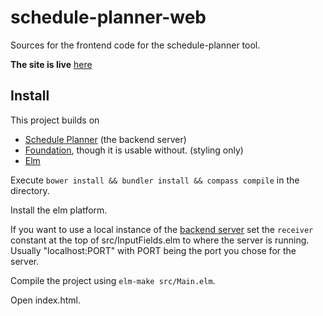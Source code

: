 # schedule-planner-web

Sources for the frontend code for the schedule-planner tool.

**The site is live** [here](http://justus.science/schedule-planner-web/)

## Install

This project builds on

- [Schedule Planner](//github.com/JustusAdam/schedule-planner) (the backend server)
- [Foundation](http://foundation.zurb.com), though it is usable without. (styling only)
- [Elm](//elm-lang.org)

Execute `bower install && bundler install && compass compile` in the directory.

Install the elm platform.

If you want to use a local instance of the [backend server](//github.com/JustusAdam/schedule-planner) set the `receiver` constant at the top of src/InputFields.elm to where the server is running. Usually "localhost:PORT" with PORT being the port you chose for the server.

Compile the project using `elm-make src/Main.elm`.

Open index.html.
